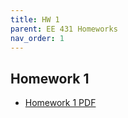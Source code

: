 ```yaml
---
title: HW 1
parent: EE 431 Homeworks
nav_order: 1
---
```


## Homework 1

- [Homework 1 PDF](Assignment%201_Fall%202025.pdf)